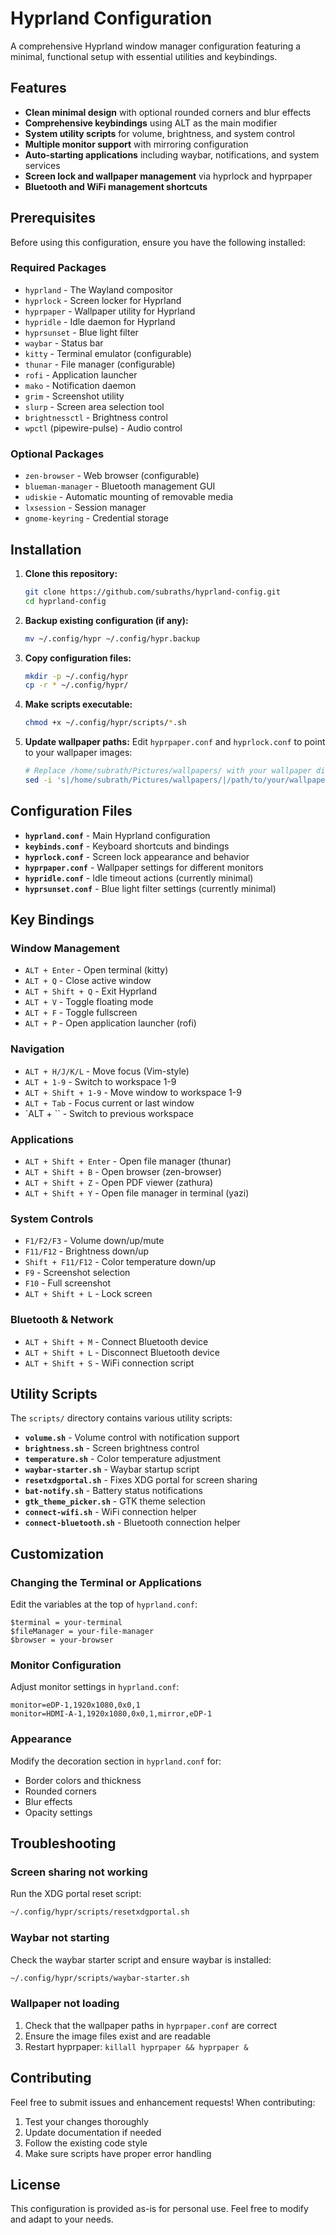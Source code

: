 # Hyprland Configuration

A comprehensive Hyprland window manager configuration featuring a minimal, functional setup with essential utilities and keybindings.

## Features

- **Clean minimal design** with optional rounded corners and blur effects
- **Comprehensive keybindings** using ALT as the main modifier
- **System utility scripts** for volume, brightness, and system control
- **Multiple monitor support** with mirroring configuration
- **Auto-starting applications** including waybar, notifications, and system services
- **Screen lock and wallpaper management** via hyprlock and hyprpaper
- **Bluetooth and WiFi management shortcuts**

## Prerequisites

Before using this configuration, ensure you have the following installed:

### Required Packages
- `hyprland` - The Wayland compositor
- `hyprlock` - Screen locker for Hyprland
- `hyprpaper` - Wallpaper utility for Hyprland
- `hypridle` - Idle daemon for Hyprland
- `hyprsunset` - Blue light filter
- `waybar` - Status bar
- `kitty` - Terminal emulator (configurable)
- `thunar` - File manager (configurable)
- `rofi` - Application launcher
- `mako` - Notification daemon
- `grim` - Screenshot utility
- `slurp` - Screen area selection tool
- `brightnessctl` - Brightness control
- `wpctl` (pipewire-pulse) - Audio control

### Optional Packages
- `zen-browser` - Web browser (configurable)
- `blueman-manager` - Bluetooth management GUI
- `udiskie` - Automatic mounting of removable media
- `lxsession` - Session manager
- `gnome-keyring` - Credential storage

## Installation

1. **Clone this repository:**
   ```bash
   git clone https://github.com/subraths/hyprland-config.git
   cd hyprland-config
   ```

2. **Backup existing configuration (if any):**
   ```bash
   mv ~/.config/hypr ~/.config/hypr.backup
   ```

3. **Copy configuration files:**
   ```bash
   mkdir -p ~/.config/hypr
   cp -r * ~/.config/hypr/
   ```

4. **Make scripts executable:**
   ```bash
   chmod +x ~/.config/hypr/scripts/*.sh
   ```

5. **Update wallpaper paths:**
   Edit `hyprpaper.conf` and `hyprlock.conf` to point to your wallpaper images:
   ```bash
   # Replace /home/subrath/Pictures/wallpapers/ with your wallpaper directory
   sed -i 's|/home/subrath/Pictures/wallpapers/|/path/to/your/wallpapers/|g' hyprpaper.conf hyprlock.conf
   ```

## Configuration Files

- **`hyprland.conf`** - Main Hyprland configuration
- **`keybinds.conf`** - Keyboard shortcuts and bindings
- **`hyprlock.conf`** - Screen lock appearance and behavior
- **`hyprpaper.conf`** - Wallpaper settings for different monitors
- **`hypridle.conf`** - Idle timeout actions (currently minimal)
- **`hyprsunset.conf`** - Blue light filter settings (currently minimal)

## Key Bindings

### Window Management
- `ALT + Enter` - Open terminal (kitty)
- `ALT + Q` - Close active window
- `ALT + Shift + Q` - Exit Hyprland
- `ALT + V` - Toggle floating mode
- `ALT + F` - Toggle fullscreen
- `ALT + P` - Open application launcher (rofi)

### Navigation
- `ALT + H/J/K/L` - Move focus (Vim-style)
- `ALT + 1-9` - Switch to workspace 1-9
- `ALT + Shift + 1-9` - Move window to workspace 1-9
- `ALT + Tab` - Focus current or last window
- `ALT + \`` - Switch to previous workspace

### Applications
- `ALT + Shift + Enter` - Open file manager (thunar)
- `ALT + Shift + B` - Open browser (zen-browser)
- `ALT + Shift + Z` - Open PDF viewer (zathura)
- `ALT + Shift + Y` - Open file manager in terminal (yazi)

### System Controls
- `F1/F2/F3` - Volume down/up/mute
- `F11/F12` - Brightness down/up
- `Shift + F11/F12` - Color temperature down/up
- `F9` - Screenshot selection
- `F10` - Full screenshot
- `ALT + Shift + L` - Lock screen

### Bluetooth & Network
- `ALT + Shift + M` - Connect Bluetooth device
- `ALT + Shift + L` - Disconnect Bluetooth device  
- `ALT + Shift + S` - WiFi connection script

## Utility Scripts

The `scripts/` directory contains various utility scripts:

- **`volume.sh`** - Volume control with notification support
- **`brightness.sh`** - Screen brightness control
- **`temperature.sh`** - Color temperature adjustment
- **`waybar-starter.sh`** - Waybar startup script
- **`resetxdgportal.sh`** - Fixes XDG portal for screen sharing
- **`bat-notify.sh`** - Battery status notifications
- **`gtk_theme_picker.sh`** - GTK theme selection
- **`connect-wifi.sh`** - WiFi connection helper
- **`connect-bluetooth.sh`** - Bluetooth connection helper

## Customization

### Changing the Terminal or Applications
Edit the variables at the top of `hyprland.conf`:
```
$terminal = your-terminal
$fileManager = your-file-manager
$browser = your-browser
```

### Monitor Configuration
Adjust monitor settings in `hyprland.conf`:
```
monitor=eDP-1,1920x1080,0x0,1
monitor=HDMI-A-1,1920x1080,0x0,1,mirror,eDP-1
```

### Appearance
Modify the decoration section in `hyprland.conf` for:
- Border colors and thickness
- Rounded corners
- Blur effects
- Opacity settings

## Troubleshooting

### Screen sharing not working
Run the XDG portal reset script:
```bash
~/.config/hypr/scripts/resetxdgportal.sh
```

### Waybar not starting
Check the waybar starter script and ensure waybar is installed:
```bash
~/.config/hypr/scripts/waybar-starter.sh
```

### Wallpaper not loading
1. Check that the wallpaper paths in `hyprpaper.conf` are correct
2. Ensure the image files exist and are readable
3. Restart hyprpaper: `killall hyprpaper && hyprpaper &`

## Contributing

Feel free to submit issues and enhancement requests! When contributing:

1. Test your changes thoroughly
2. Update documentation if needed
3. Follow the existing code style
4. Make sure scripts have proper error handling

## License

This configuration is provided as-is for personal use. Feel free to modify and adapt to your needs.